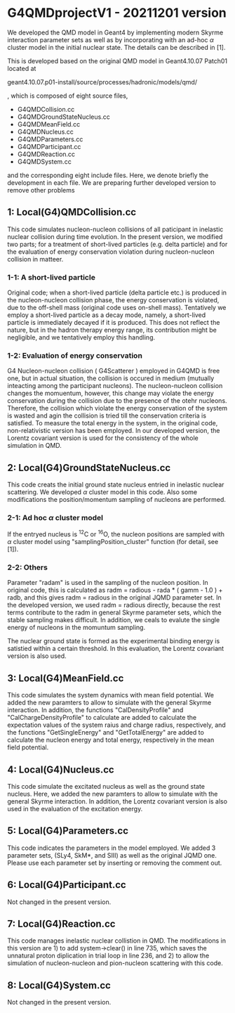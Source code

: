 # G4QMDprojectV1 - 20211201 version

We developed the QMD model in Geant4 by implementing modern Skyrme interaction parameter sets as well as by incorporating with an ad-hoc $\alpha$ cluster model in the initial nuclear state. The details can be described in [1].

This is developed based on the original QMD model in Geant4.10.07 Patch01 located at

geant4.10.07.p01-install/source/processes/hadronic/models/qmd/

, which is composed of eight source files,

- G4QMDCollision.cc
- G4QMDGroundStateNucleus.cc
- G4QMDMeanField.cc
- G4QMDNucleus.cc
- G4QMDParameters.cc
- G4QMDParticipant.cc
- G4QMDReaction.cc
- G4QMDSystem.cc

and the corresponding eight include files. Here, we denote briefly the development in each file.
We are preparing further developed version to remove other problems

## 1: Local(G4)QMDCollision.cc 
This code simulates nucleon-nucleon collisions of all paticipant in inelastic nuclear collision during time evolution.
In the present version, we modified two parts; for a treatment of short-lived particles (e.g. delta particle) and for the evaluation of energy conservation violation during nucleon-nucleon collision in matteer.

### 1-1: A short-lived particle 
Original code; when a short-lived particle (delta particle etc.) is produced in the nucleon-nucleon collision phase, the energy conservation is violated, due to the off-shell mass (original code uses on-shell mass). Tentatively we employ a short-lived particle as a decay mode, namely, a short-lived particle is immediately decayed if it is produced. This does not reflect the nature, but in the hadron therapy energy range, its contribution might be negligible, and we tentatively employ this handling.

### 1-2: Evaluation of energy conservation
G4 Nucleon-nucleon collision ( G4Scatterer ) employed in G4QMD is free one, but in actual situation, the collision is occured in medium (mutually inteacting among the participant nucleons). The nucleon-nucleon collision changes the momuentum, however, this change may violate the energy conservation during the collision due to the presence of the otehr nucleons. Therefore, the collision which violate the energy conservation of the system is wasted and agin the collision is tried till the conservation criteria is satisfied. To measure the total energy in the system, in the original code, non-relativistic version has been employed. In our developed version, the Lorentz covariant version is used for the consistency of the whole simulation in QMD.

## 2: Local(G4)GroundStateNucleus.cc 
This code creats the initial ground state nucleus entried in inelastic nuclear scattering.
We developed $\alpha$ cluster model in this code. Also some modifications the position/momentum sampling of nucleons are performed.

### 2-1: Ad hoc $\alpha$ cluster model
If the entryed nucleus is $^{12}$C or $^{16}$O, the nucleon positions are sampled with $\alpha$ cluster model
using "samplingPosition_cluster" function (for detail, see [1]).

### 2-2: Others
Parameter "radam" is used in the sampling of the nucleon position. In original code, this is calculated as radm = radious - rada * ( gamm - 1.0 ) + radb, and this gives radm = radious in the original JQMD parameter set. In the developed version, we used radm = radious directly, because the rest terms contribute to the radm in general Skyrme parameter sets, which the stable sampling makes difficult.
In addition, we ceals to evalute the single energy of nucleons in the momuntum sampling.

The nuclear ground state is formed as the experimental binding energy is satistied within a certain threshold. In this evaluation, the Lorentz covariant version is also used.

## 3: Local(G4)MeanField.cc 
This code simulates the system dynamics with mean field potential.
We added the new paramters to allow to simulate with the general Skyrme interaction.
In addition, the functions "CalDensityProfile" and "CalChargeDensityProfile" to calculate are added to calculate the expectation values of the system raius and charge radius, respectively, and the functions "GetSingleEnergy" and "GetTotalEnergy" are added to calculate the nucleon energy and total energy, respectively in the mean field potential.

## 4: Local(G4)Nucleus.cc 
This code simulate the excitated nucleus as well as the ground state nucleus.
Here, we added the new paramters to allow to simulate with the general Skyrme interaction.
In addition, the Lorentz covariant version is also used in the evaluation of the excitation energy.

## 5: Local(G4)Parameters.cc 
This code indicates the parameters in the model employed.
We added 3 parameter sets, (SLy4, SkM*, and SIII) as well as the original JQMD one.
Please use each parameter set by inserting or removing the comment out.

## 6: Local(G4)Participant.cc 
Not changed in the present version.

## 7: Local(G4)Reaction.cc 
This code manages inelastic nuclear collistion in QMD. 
The modifications in this version are 1) to add system->clear() in line 735, which saves the unnatural proton diplication in trial loop in line 236, and 2) to allow the simulation of nucleon-nucleon and pion-nucleon scattering with this code.

## 8: Local(G4)System.cc 
Not changed in the present version.
